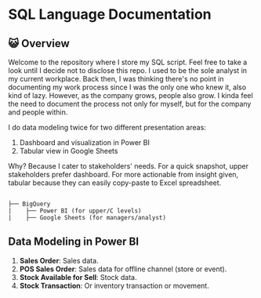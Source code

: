 # SQL Language Documentation

## 😺 Overview

Welcome to the repository where I store my SQL script. Feel free to take a look until I decide not to disclose this repo. I used to be the sole analyst in my current workplace. Back then, I was thinking there's no point in documenting my work process since I was the only one who knew it, also kind of lazy. However, as the company grows, people also grow. I kinda feel the need to document the process not only for myself, but for the company and people within.  

I do data modeling twice for two different presentation areas: 
1. Dashboard and visualization in Power BI
2. Tabular view in Google Sheets

Why? Because I cater to stakeholders' needs. For a quick snapshot, upper stakeholders prefer dashboard. For more actionable from insight given, tabular because they can easily copy-paste to Excel spreadsheet.

```

├── BigQuery 
|    ├── Power BI (for upper/C levels)
|    ├── Google Sheets (for managers/analyst)

```

## Data Modeling in Power BI

1. **Sales Order**: Sales data.
2. **POS Sales Order**: Sales data for offline channel (store or event).
3. **Stock Available for Sell**: Stock data.
4. **Stock Transaction**: Or inventory transaction or movement.




